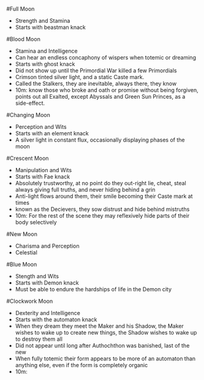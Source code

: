#Full Moon

 * Strength and Stamina
 * Starts with beastman knack

#Blood Moon

 * Stamina and Intelligence
 * Can hear an endless concaphony of wispers when totemic or dreaming
 * Starts with ghost knack
 * Did not show up until the Primordial War killed a few Primordials
 * Crimson tinted silver light, and a static Caste mark.
 * Called the Stalkers, they are inevitable, always there, they know
 * 10m: know those who broke and oath or promise without being forgiven, points
out all Exalted, except Abyssals and Green Sun Princes, as a side-effect.

#Changing Moon

 * Perception and Wits
 * Starts with an element knack
 * A silver light in constant flux, occasionally displaying phases of the moon

#Crescent Moon

 * Manipulation and Wits
 * Starts with Fae knack
 * Absolutely trustworthy, at no point do they out-right lie, cheat, steal
always giving full truths, and never hiding behind a grin
 * Anti-light flows around them, their smile becoming their Caste mark at times
 * known as the Decievers, they sow distrust and hide behind mistruths
 * 10m: For the rest of the scene they may reflexively hide parts of their body
selectively

#New Moon

 * Charisma and Perception
 * Celestial

#Blue Moon

 * Stength and Wits
 * Starts with Demon knack
 * Must be able to endure the hardships of life in the Demon city
 
#Clockwork Moon

 * Dexterity and Intelligence
 * Starts with the automaton knack
 * When they dream they meet the Maker and his Shadow, the Maker wishes to
wake up to create new things, the Shadow wishes to wake up to destroy them all
 * Did not appear until long after Authochthon was banished, last of the new
 * When fully totemic their form appears to be more of an automaton than
anything else, even if the form is completely organic
 * 10m: 
